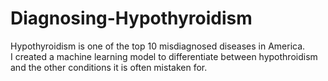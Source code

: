 # Diagnosing-Hypothyroidism  
Hypothyroidism is one of the top 10 misdiagnosed diseases in America.  
I created a machine learning model to differentiate between hypothroidism and the other conditions it is often mistaken for.
